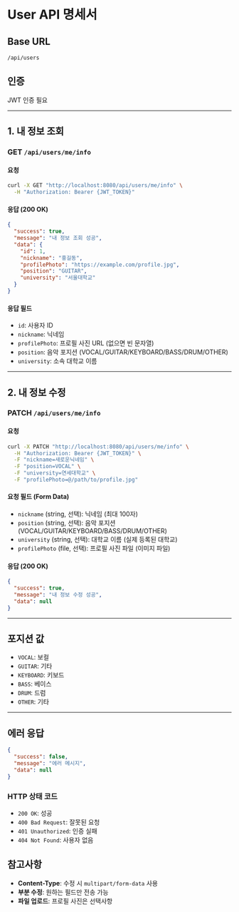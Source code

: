 # User API 명세서

## Base URL
`/api/users`

## 인증
JWT 인증 필요

---

## 1. 내 정보 조회
### GET `/api/users/me/info`

#### 요청
```bash
curl -X GET "http://localhost:8080/api/users/me/info" \
  -H "Authorization: Bearer {JWT_TOKEN}"
```

#### 응답 (200 OK)
```json
{
  "success": true,
  "message": "내 정보 조회 성공",
  "data": {
    "id": 1,
    "nickname": "홍길동",
    "profilePhoto": "https://example.com/profile.jpg",
    "position": "GUITAR",
    "university": "서울대학교"
  }
}
```

#### 응답 필드
- `id`: 사용자 ID
- `nickname`: 닉네임
- `profilePhoto`: 프로필 사진 URL (없으면 빈 문자열)
- `position`: 음악 포지션 (VOCAL/GUITAR/KEYBOARD/BASS/DRUM/OTHER)
- `university`: 소속 대학교 이름

---

## 2. 내 정보 수정
### PATCH `/api/users/me/info`

#### 요청
```bash
curl -X PATCH "http://localhost:8080/api/users/me/info" \
  -H "Authorization: Bearer {JWT_TOKEN}" \
  -F "nickname=새로운닉네임" \
  -F "position=VOCAL" \
  -F "university=연세대학교" \
  -F "profilePhoto=@/path/to/profile.jpg"
```

#### 요청 필드 (Form Data)
- `nickname` (string, 선택): 닉네임 (최대 100자)
- `position` (string, 선택): 음악 포지션 (VOCAL/GUITAR/KEYBOARD/BASS/DRUM/OTHER)
- `university` (string, 선택): 대학교 이름 (실제 등록된 대학교)
- `profilePhoto` (file, 선택): 프로필 사진 파일 (이미지 파일)

#### 응답 (200 OK)
```json
{
  "success": true,
  "message": "내 정보 수정 성공",
  "data": null
}
```

---

## 포지션 값
- `VOCAL`: 보컬
- `GUITAR`: 기타
- `KEYBOARD`: 키보드
- `BASS`: 베이스
- `DRUM`: 드럼
- `OTHER`: 기타

---

## 에러 응답
```json
{
  "success": false,
  "message": "에러 메시지",
  "data": null
}
```

### HTTP 상태 코드
- `200 OK`: 성공
- `400 Bad Request`: 잘못된 요청
- `401 Unauthorized`: 인증 실패
- `404 Not Found`: 사용자 없음

## 참고사항
- **Content-Type**: 수정 시 `multipart/form-data` 사용
- **부분 수정**: 원하는 필드만 전송 가능
- **파일 업로드**: 프로필 사진은 선택사항
